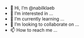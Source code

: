 - 👋 Hi, I’m @nabilklaeb
- 👀 I’m interested in ...
- 🌱 I’m currently learning ...
- 💞️ I’m looking to collaborate on ...
- 📫 How to reach me ...

<!---
nabilklaeb/nabilklaeb is a ✨ special ✨ repository because its `README.md` (this file) appears on your GitHub profile.
You can click the Preview link to take a look at your changes.
--->
